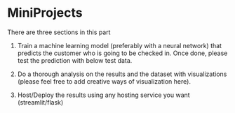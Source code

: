 # MiniProjects

There are three sections in this part

1. Train a machine learning model (preferably with a neural network) that 
predicts the customer who is going to be checked in. Once done, please test 
the prediction with below test data.

2. Do a thorough analysis on the results and the dataset with visualizations (please feel free to add creative ways of visualization here).

3. Host/Deploy the results using any hosting service you want (streamlit/flask)

